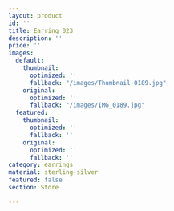 ```yaml
---
layout: product
id: ''
title: Earring 023
description: ''
price: ''
images:
  default:
    thumbnail:
      optimized: ''
      fallback: "/images/Thumbnail-0189.jpg"
    original:
      optimized: ''
      fallback: "/images/IMG_0189.jpg"
  featured:
    thumbnail:
      optimized: ''
      fallback: ''
    original:
      optimized: ''
      fallback: ''
category: earrings
material: sterling-silver
featured: false
section: Store

---
```

